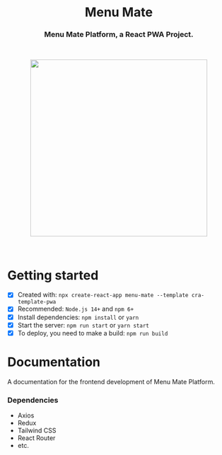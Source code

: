<h1 align='center'>Menu Mate</h1>
<h3 align='center'>Menu Mate Platform, a React PWA Project.</h3>
<br/>
<p align="center">
  <img width="400" height="400" src="https://user-images.githubusercontent.com/64613243/219381656-87e3b74e-28ab-4fae-88e0-9cf7782d1f4b.png">
</p>
<br/>
<h1>Getting started</h1>

- [x] Created with: `npx create-react-app menu-mate --template cra-template-pwa`
- [x] Recommended: `Node.js 14+` and `npm 6+`
- [x] Install dependencies: `npm install` or `yarn`
- [x] Start the server: `npm run start` or `yarn start`
- [x] To deploy, you need to make a build: `npm run build`

<h1>Documentation</h1>

A documentation for the frontend development of Menu Mate Platform.

<h3>Dependencies</h3>

<ul>
  <li>Axios</li>
  <li>Redux</li>
  <li>Tailwind CSS</li>
  <li>React Router</li>
  <li>etc.</li>
</ul>

